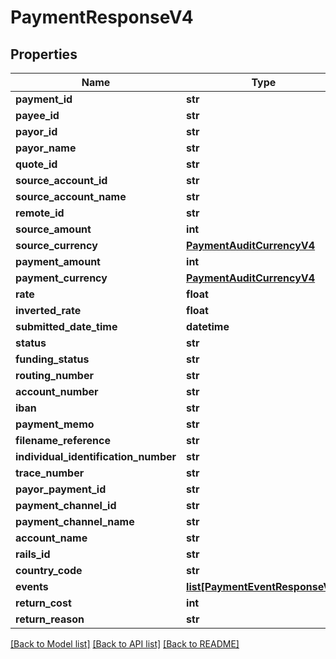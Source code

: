# PaymentResponseV4

## Properties
Name | Type | Description | Notes
------------ | ------------- | ------------- | -------------
**payment_id** | **str** |  | 
**payee_id** | **str** |  | 
**payor_id** | **str** |  | 
**payor_name** | **str** |  | [optional] 
**quote_id** | **str** |  | 
**source_account_id** | **str** |  | 
**source_account_name** | **str** |  | [optional] 
**remote_id** | **str** |  | [optional] 
**source_amount** | **int** |  | [optional] 
**source_currency** | [**PaymentAuditCurrencyV4**](PaymentAuditCurrencyV4.md) |  | [optional] 
**payment_amount** | **int** |  | 
**payment_currency** | [**PaymentAuditCurrencyV4**](PaymentAuditCurrencyV4.md) |  | [optional] 
**rate** | **float** |  | [optional] 
**inverted_rate** | **float** |  | [optional] 
**submitted_date_time** | **datetime** |  | 
**status** | **str** |  | 
**funding_status** | **str** |  | 
**routing_number** | **str** |  | [optional] 
**account_number** | **str** |  | [optional] 
**iban** | **str** |  | [optional] 
**payment_memo** | **str** |  | [optional] 
**filename_reference** | **str** |  | [optional] 
**individual_identification_number** | **str** |  | [optional] 
**trace_number** | **str** |  | [optional] 
**payor_payment_id** | **str** |  | [optional] 
**payment_channel_id** | **str** |  | [optional] 
**payment_channel_name** | **str** |  | [optional] 
**account_name** | **str** |  | [optional] 
**rails_id** | **str** |  | 
**country_code** | **str** |  | [optional] 
**events** | [**list[PaymentEventResponseV4]**](PaymentEventResponseV4.md) |  | 
**return_cost** | **int** |  | [optional] 
**return_reason** | **str** |  | [optional] 

[[Back to Model list]](../README.md#documentation-for-models) [[Back to API list]](../README.md#documentation-for-api-endpoints) [[Back to README]](../README.md)


